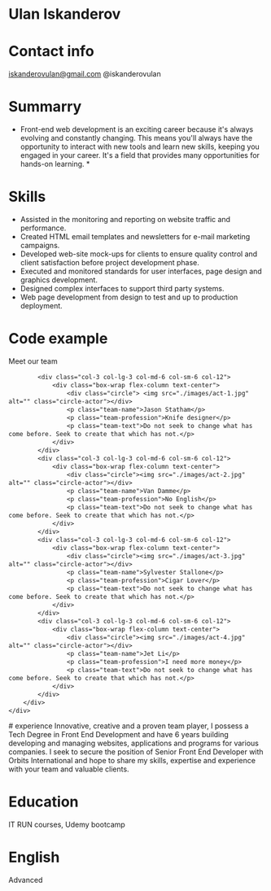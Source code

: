  # Ulan Iskanderov

# Contact info
iskanderovulan@gmail.com @iskanderovulan

# Summarry
* Front-end web development is an exciting career because it's always evolving and constantly changing. This means you'll always have the opportunity to interact with new tools and learn new skills, keeping you engaged in your career. It's a field that provides many opportunities for hands-on learning. *

# Skills
* Assisted in the monitoring and reporting on website traffic and performance.
* Created HTML email templates and newsletters for e-mail marketing campaigns.
* Developed web-site mock-ups for clients to ensure quality control and client satisfaction before project development phase.
* Executed and monitored standards for user interfaces, page design and graphics development.
* Designed complex interfaces to support third party systems.
* Web page development from design to test and up to production deployment.

# Code example
<section id="team">
    <div class="container">
        <div class="team__title general-title">
        <p class="team-title-text ">Meet <span>our team</span></p>
    </div>
        <div class="row">

            <div class="col-3 col-lg-3 col-md-6 col-sm-6 col-12">
                <div class="box-wrap flex-column text-center">
                    <div class="circle"> <img src="./images/act-1.jpg" alt="" class="circle-actor"></div>
                    <p class="team-name">Jason Statham</p>
                    <p class="team-profession">Knife designer</p>
                    <p class="team-text">Do not seek to change what has come before. Seek to create that which has not.</p>
                </div>
            </div>
            <div class="col-3 col-lg-3 col-md-6 col-sm-6 col-12">
                <div class="box-wrap flex-column text-center">
                    <div class="circle"><img src="./images/act-2.jpg" alt="" class="circle-actor"></div>
                    <p class="team-name">Van Damme</p>
                    <p class="team-profession">No English</p>
                    <p class="team-text">Do not seek to change what has come before. Seek to create that which has not.</p>
                </div>
            </div>
            <div class="col-3 col-lg-3 col-md-6 col-sm-6 col-12">
                <div class="box-wrap flex-column text-center">
                    <div class="circle"><img src="./images/act-3.jpg" alt="" class="circle-actor"></div>
                    <p class="team-name">Sylvester Stallone</p>
                    <p class="team-profession">Cigar Lover</p>
                    <p class="team-text">Do not seek to change what has come before. Seek to create that which has not.</p>
                </div>
            </div>
            <div class="col-3 col-lg-3 col-md-6 col-sm-6 col-12">
                <div class="box-wrap flex-column text-center">
                    <div class="circle"><img src="./images/act-4.jpg" alt="" class="circle-actor"></div>
                    <p class="team-name">Jet Li</p>
                    <p class="team-profession">I need more money</p>
                    <p class="team-text">Do not seek to change what has come before. Seek to create that which has not.</p>
                </div>
            </div>
        </div>
    </div>
</section>
# experience
Innovative, creative and a proven team player, I possess a Tech Degree in Front End Development and have 6 years building developing and managing websites, applications and programs for various companies. I seek to secure the position of Senior Front End Developer with Orbits International and hope to share my skills, expertise and experience with your team and valuable clients.

# Education
IT RUN courses, Udemy bootcamp

# English
Advanced


